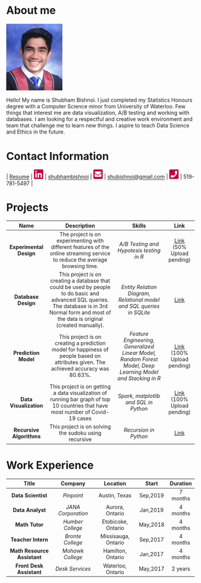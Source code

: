 # About me

[<img src="./stuff/photo.png" width="150"/>](./stuff/photo.png) 

Hello! My name is Shubham Bishnoi. I just completed my Statistics Honours degree with a Computer Science minor from University of Waterloo. Few things that interest me are data visualization, A/B testing and working with databases. I am looking for a respectful and creative work environment and team that challenge me to learn new things. I aspire to teach Data Science and Ethics in the future. 

# Contact Information

| [Resume](./stuff/resume.pdf) | [<img src="./stuff/linkedin.png" width="25"/>](./stuff/linkedin.png) | [shubhambishnoi](https://www.linkedin.com/in/shubhambishnoi/) | [<img src="./stuff/email.png" width="25"/>](./stuff/email.png) | [shubishnoi@gmail.com](mailto:shubishnoi@gmail.com) | [<img src="./stuff/phone.png" width="25"/>](./stuff/phone.png) | 519-781-5497 |

# Projects

| Name | Description | Skills | Link |
| :---: | :---: | :---: | :---: |
| **Experimental Design** | The project is on experimenting with different features of the online streaming service to reduce the average browsing time. |  *A/B Testing and Hypotesis testing in R* | [Link](./projects/ExperimentalDesign/) (50% Upload pending) |
| **Database Design** | This project is on creating a database that could be used by people to do basic and advanced SQL queries. The database is in 3rd Normal form and most of the data is original (created manually). |  *Entity Relation Diagram, Relational model and SQL queries in SQLite* | [Link](./projects/DatabaseDesign/) |
| **Prediction Model** | This project is on creating a prediction model for happiness of people based on attributes given. The achieved accuracy was 80.63%. |  *Feature Engineering, Generalized Linear Model, Random Forest Model, Deep Learning Model and Stacking in R* | [Link](./projects/PredictionClassificationModels) (100% Upload pending) |
| **Data Visualization** | This project is on getting a data visualization of running bar graph of top 10 countries that have most number of Covid-19 cases |  *Spark, matplotlib and SQL in Python* | [Link](./projects/DataVisualization/) (100% Upload pending) |
| **Recursive Algorithms** | This project is on solving the sudoku using recursive |  *Recursion in Python* | [Link](./projects/RecursiveAlgorithms/) |


# Work Experience

| Title | Company | Location | Start | Duration |
| :---: | :---: | :---: | :---: | :---: |
| **Data Scientist** | *Pinpoint* |  Austin, Texas | Sep,2019 | 7 months |
| **Data Analyst** | *JANA Corporation* |  Aurora, Ontario | Jan,2019 | 4 months |
| **Math Tutor** | *Humber College* |  Etobicoke, Ontario | May,2018 | 4 months |
| **Teacher Intern** | *Bronte College* |  Missisauga, Ontario | Sep,2017 | 4 months |
| **Math Resource Assistant** | *Mohawk College* |  Hamilton, Ontario | Jan,2017 | 4 months |
| **Front Desk Assistant** | *Desk Services* | Waterloo, Ontario | May,2017 | 2 years |


